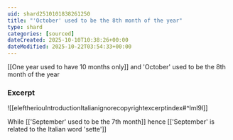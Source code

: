```yaml
---
uid: shard2510101838261250
title: "'October' used to be the 8th month of the year"
type: shard
categories: [sourced]
dateCreated: 2025-10-10T10:38:26+00:00
dateModified: 2025-10-22T03:54:33+00:00
---
```

[[One year used to have 10 months only]] and 'October' used to be the 8th month of the year
### Excerpt
![[eleftheriouIntroductionItalianignorecopyrightexcerptindex#^lml9l]]

While [['September' used to be the 7th month]] hence [['September' is related to the Italian word 'sette']]